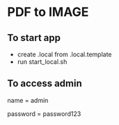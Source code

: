 # PDF to IMAGE
## To start app

- create .local from .local.template
- run start_local.sh

## To access admin
name = admin

password = password123
